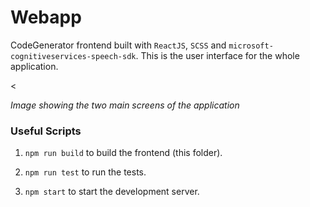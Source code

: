 # Webapp

CodeGenerator frontend built with `ReactJS`, `SCSS` and `microsoft-cognitiveservices-speech-sdk`. This is the user interface for the whole application.



<

*Image showing the two main screens of the application*


### Useful Scripts

1. `npm run build` to build the frontend (this folder).

2. `npm run test` to run the tests.

3. `npm start` to start the development server.

